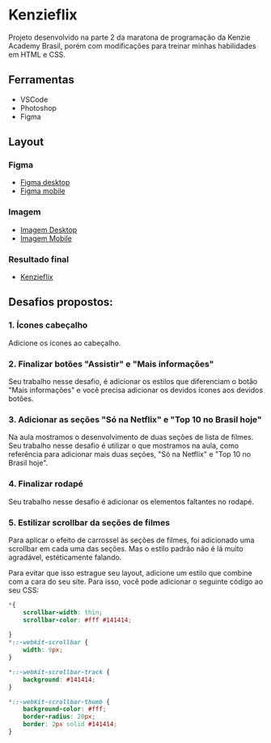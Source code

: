 # Kenzieflix

Projeto desenvolvido na parte 2 da maratona de programação da Kenzie Academy Brasil, porém com modificações para treinar minhas habilidades em HTML e CSS.

## Ferramentas

- VSCode
- Photoshop
- Figma

## Layout

### Figma

- [Figma desktop](https://www.figma.com/file/krw4UzY7OFc6AJVxr4Q6gg/KenzieFlix?node-id=0%3A1)
- [Figma mobile](https://www.figma.com/file/6Ruhg2NFs3CDxtoWLBfEsz/NetflixApp?node-id=0%3A1)

### Imagem

- [Imagem Desktop](./assets/img/desktop.png)
- [Imagem Mobile](./assets/img/mobile.png)

### Resultado final

- [Kenzieflix]()

## Desafios propostos:

### 1. Ícones cabeçalho

Adicione os ícones ao cabeçalho.

### 2. Finalizar botões "Assistir" e "Mais informações"

Seu trabalho nesse desafio, é adicionar os estilos que diferenciam o botão "Mais informações" e você precisa adicionar os devidos ícones aos devidos botões.

### 3. Adicionar as seções "Só na Netflix" e "Top 10 no Brasil hoje"

Na aula mostramos o desenvolvimento de duas seções de lista de filmes. Seu trabalho nesse desafio é utilizar o que mostramos na aula, como referência para adicionar mais duas seções, "Só na Netflix" e "Top 10 no Brasil hoje".

### 4. Finalizar rodapé

Seu trabalho nesse desafio é adicionar os elementos faltantes no rodapé.

### 5. Estilizar scrollbar da seções de filmes

Para aplicar o efeito de carrossel às seções de filmes, foi adicionado uma scrollbar em cada uma das seções. Mas o estilo padrão não é lá muito agradável, estéticamente falando.

Para evitar que isso estrague seu layout, adicione um estilo que combine com a cara do seu site. Para isso, você pode adicionar o seguinte código ao seu CSS:

```css
*{
    scrollbar-width: thin;
    scrollbar-color: #fff #141414;
    
}
*::-webkit-scrollbar {
    width: 9px;
}

*::-webkit-scrollbar-track {
    background: #141414;
}

*::-webkit-scrollbar-thumb {
    background-color: #fff;
    border-radius: 20px;
    border: 2px solid #141414;
}
```